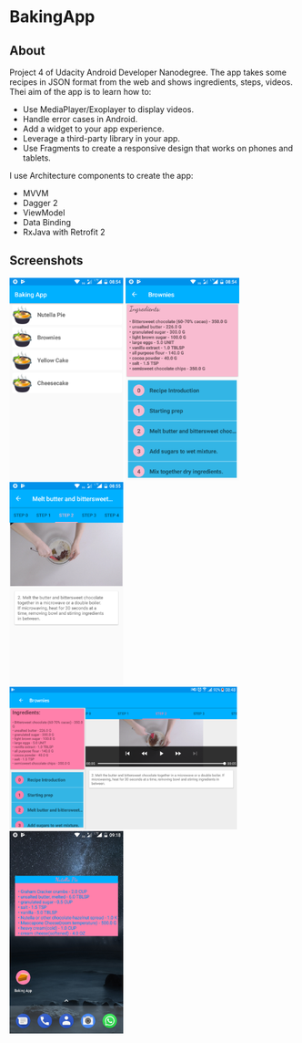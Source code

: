 # BakingApp

## About 
Project 4 of Udacity Android Developer Nanodegree. The app takes some recipes in JSON format from the web and shows ingredients, steps, videos.
Thei aim of the app is to learn how to:

- Use MediaPlayer/Exoplayer to display videos.
- Handle error cases in Android.
- Add a widget to your app experience.
- Leverage a third-party library in your app.
- Use Fragments to create a responsive design that works on phones and tablets.

I use Architecture components to create the app:

- MVVM
- Dagger 2
- ViewModel
- Data Binding
- RxJava with Retrofit 2

## Screenshots
<img src="./Screenshots/baking_app_phone_1.png" alt="Drawing" width="200px"/> <img src="./Screenshots/baking_app_phone_2.png" alt="Drawing" width="200px"/> <img src="./Screenshots/baking_app_phone_3.png" alt="Drawing" width="200px"/> 
<img src="./Screenshots/baking_app_tablet.png" alt="Drawing" width="400px"/> <img src="./Screenshots/baking_app_phone_5.png" alt="Drawing" width="200px"/>
